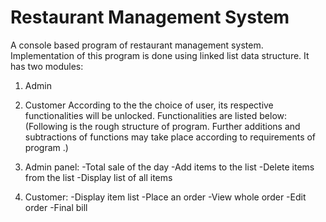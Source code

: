# Restaurant Management System
A console based program of restaurant management system. Implementation of this program is done using linked list data structure.
It has two modules:
1. Admin
2. Customer
According to the the choice of user, its respective functionalities will be unlocked.
Functionalities are listed below:
(Following is the rough structure of program. Further additions and subtractions of functions may take place according to requirements of program .)

1. Admin panel:
 -Total sale of the day
 -Add items to the list
 -Delete items from the list
 -Display list of all items

2. Customer:
 -Display item list
 -Place an order
 -View whole order
 -Edit order
 -Final bill
